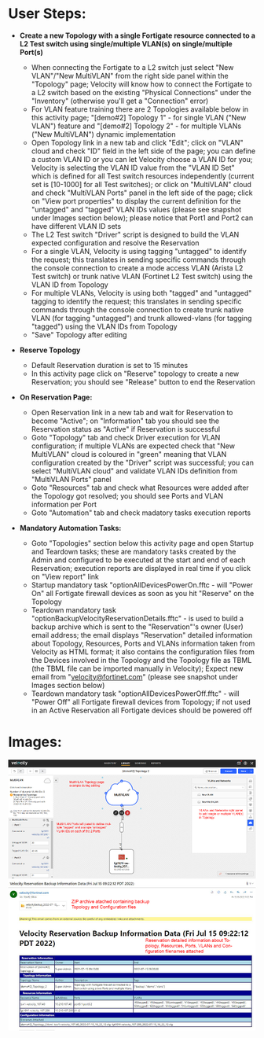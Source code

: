 # User Steps:

* **Create a new Topology with a single Fortigate resource connected to a L2 Test switch using single/multiple VLAN(s) on single/multiple Port(s)**
    * When connecting the Fortigate to a L2 switch just select "New VLAN"/"New MultiVLAN" from the right side panel within the "Topology" page; Velocity will know how to connect the Fortigate to a L2 switch based on the existing "Physical Connections" under the "Inventory" (otherwise you'll get a "Connection" error)
    * For VLAN feature training there are 2 Topologies available below in this activity page; "\[demo#2\] Topology 1" - for single VLAN ("New VLAN") feature and "\[demo#2\] Topology 2" - for multiple VLANs ("New MultiVLAN") dynamic implementation
    * Open Topology link in a new tab and click "Edit"; click on "VLAN" cloud and check "ID" field in the left side of the page; you can define a custom VLAN ID or you can let Velocity choose a VLAN ID for you; Velocity is selecting the VLAN ID value from the "VLAN ID Set" which is defined for all Test switch resources independently (current set is \[10-1000\] for all Test switches); or click on "MultiVLAN" cloud and check "MultiVLAN Ports" panel in the left side of the page; click on "View port properties" to display the current definition for the "untagged" and "tagged" VLAN IDs values (please see snapshot under Images section below); please notice that Port1 and Port2 can have different VLAN ID sets
    * The L2 Test switch "Driver" script is designed to build the VLAN expected configuration and resolve the Reservation
    * For a single VLAN, Velocity is using tagging "untagged" to identify the request; this translates in sending specific commands through the console connection to create a mode access VLAN (Arista L2 Test switch) or trunk native VLAN (Fortinet L2 Test switch) using the VLAN ID from Topology
    * For multiple VLANs, Velocity is using both "tagged" and "untagged" tagging to identify the request; this translates in sending specific commands through the console connection to create trunk native VLAN (for tagging "untagged") and trunk allowed-vlans (for tagging "tagged") using the VLAN IDs from Topology
    * "Save" Topology after editing

* **Reserve Topology**  
    * Default Reservation duration is set to 15 minutes
    * In this activity page click on "Reserve" topology to create a new Reservation; you should see "Release" button to end the Reservation

* **On Reservation Page:**
    * Open Reservation link in a new tab and wait for Reservation to become "Active"; on "Information" tab you should see the Reservation status as "Active" if Reservation is successful 
    * Goto "Topology" tab and check Driver execution for VLAN configuration; if multiple VLANs are expected check that "New MultiVLAN" cloud is coloured in "green" meaning that VLAN configuration created by the "Driver" script was successful; you can select "MultiVLAN cloud" and validate VLAN IDs definition from "MultiVLAN Ports" panel
    * Goto "Resources" tab and check what Resources were added after the Topology got resolved; you should see Ports and VLAN information per Port 
    * Goto "Automation" tab and check madatory tasks execution reports

* **Mandatory Automation Tasks:**
    * Goto "Topologies" section below this activity page and open Startup and Teardown tasks; these are mandatory tasks created by the Admin and configured to be executed at the start and end of each Reservation; execution reports are displayed in real time if you click on "View report" link
    * Startup mandatory task "optionAllDevicesPowerOn.fftc - will "Power On" all Fortigate firewall devices as soon as you hit "Reserve" on the Topology
    * Teardown mandatory task "optionBackupVelocityReservationDetails.fftc" - is used to build a backup archive which is sent to the "Reservation"'s owner (User) email address; the email displays "Reservation" detailed information about Topology, Resources, Ports and VLANs information taken from Velocity as HTML format; it also contains the configuration files from the Devices involved in the Topology and the Topology file as TBML (the TBML file can be imported manually in Velocity); Expect new email from "velocity@fortinet.com" (please see snapshot under Images section below) 
    * Teardown mandatory task "optionAllDevicesPowerOff.fftc" - will "Power Off" all Fortigate firewall devices from Topology; if not used in an Active Reservation all Fortigate devices should be powered off

# Images:
![Image from file](demo2.jpg)
![Image from file](demo2_2.jpg)

